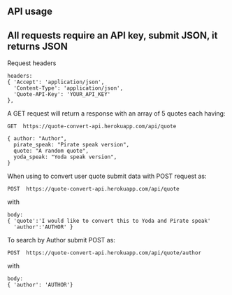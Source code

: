 ## API usage

## All requests require an API key, submit JSON, it returns JSON

Request headers
```
headers:
{ 'Accept': 'application/json',
  'Content-Type': 'application/json',
  'Quote-API-Key': 'YOUR_API_KEY'
},
```

A GET request will return a response with an array of 5 quotes each having:
```
GET  https://quote-convert-api.herokuapp.com/api/quote
```
```
{ author: "Author",
  pirate_speak: "Pirate speak version",
  quote: "A random quote",
  yoda_speak: "Yoda speak version",
}
```

When using to convert user quote submit data with POST request as:
```
POST  https://quote-convert-api.herokuapp.com/api/quote
```
with
```
body:
{ 'quote':'I would like to convert this to Yoda and Pirate speak'
  'author':'AUTHOR' }
```

To search by Author submit POST as:
```
POST  https://quote-convert-api.herokuapp.com/api/quote/author
```
with
```
body:
{ 'author': 'AUTHOR'}
```
